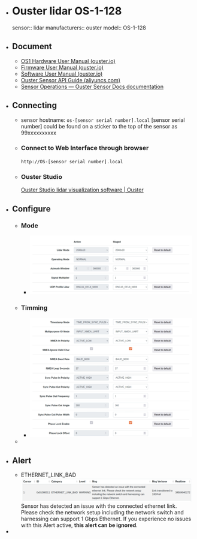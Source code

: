- # Ouster lidar OS-1-128
  sensor:: lidar
  manufacturers:: ouster
  model:: OS-1-128
- ## Document
	- [OS1 Hardware User Manual (ouster.io)](https://data.ouster.io/downloads/hardware-user-manual/hardware-user-manual-revd-os1.pdf)
	- [Firmware User Manual (ouster.io)](https://data.ouster.io/downloads/software-user-manual/firmware-user-manual-v2.4.0.pdf)
	- [Software User Manual (ouster.io)](https://data.ouster.io/downloads/software-user-manual/software-user-manual-v2p0.pdf)
	- [Ouster Sensor API Guide (aliyuncs.com)](https://ouster.oss-cn-shanghai.aliyuncs.com/firmware%20v2.1/api-manual-v2.1.0.pdf)
	- [Sensor Operations — Ouster Sensor Docs documentation](https://static.ouster.dev/sensor-docs/image_route1/image_route2/sensor_operations/sensor-operations.html)
- ## Connecting
	- sensor hostname: `os-[sensor serial number].local`
	  [sensor serial number] could be found on a sticker to the top of the sensor as 99xxxxxxxxxx
	- ### Connect to Web Interface through browser
	  `http://OS-[sensor serial number].local`
	- ### Ouster Studio
	  [Ouster Studio lidar visualization software | Ouster](https://ouster.com/products/software/ouster-studio-visualizer/)
- ## Configure
	- ### Mode
		- ![image.png](../assets/image_1672873086359_0.png)
	- ### Timming
		- ![image.png](../assets/image_1672873135647_0.png)
	-
- ## Alert
	- ETHERNET_LINK_BAD
	  ![image.png](../assets/image_1672872308929_0.png)
	  Sensor has detected an issue with the connected ethernet link. Please check the network setup including the network switch and harnessing can support 1 Gbps Ethernet. If you experience no issues with this Alert active, **this alert can be ignored**.
-